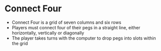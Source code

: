 # Connect Four

- Connect Four is a grid of seven columns and six rows
- Players must connect four of their pegs in a straight line, either horizontally, vertically or diagonally
- The player takes turns with the computer to drop pegs into slots within the grid